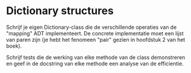 # Dictionary structures

Schrijf je eigen Dictionary-class die de verschillende operaties van de "mapping" ADT implementeert. De concrete implementatie moet een lijst van paren zijn (je hebt het fenomeen "pair" gezien in hoofdstuk 2 van het boek).

Schrijf tests die de werking van elke methode van de class demonstreren en geef in de docstring van elke methode een analyse van de efficientie.
